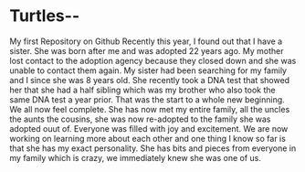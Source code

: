# Turtles--
My first Repository on Github
Recently this year, I found out that I have a sister. She was born after me and was adopted 22 years ago. My mother lost contact to the adoption agency because they closed down and she was unable to contact them again. My sister had been searching for my family and I since she was 8 years old. She recently took a DNA test that showed her that she had a half sibling which was my brother who also took the same DNA test a year prior. That was the start to a whole new beginning. We all now feel complete. She has now met my entire family, all the uncles the aunts the cousins, she was now re-adopted to the family she was adopted ouut of. Everyone was filled with joy and excitement. We are now working on learning more about each other and one thing I know so far is that she has my exact personality. She has bits and pieces from everyone in my family which is crazy, we immediately knew she was one of us.
